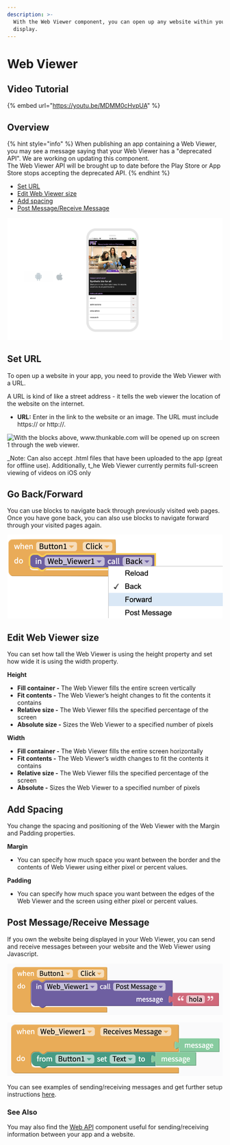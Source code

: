 ```yaml
---
description: >-
  With the Web Viewer component, you can open up any website within your app to
  display.
---
```


# Web Viewer

## Video Tutorial

{% embed url="https://youtu.be/MDMM0cHvpUA" %}



## Overview

{% hint style="info" %}
When publishing an app containing a Web Viewer, you may see a message saying that your Web Viewer has a "deprecated API". We are working on updating this component.   
The Web Viewer API will be brought up to date before the Play Store or App Store stops accepting the deprecated API.
{% endhint %}

* [Set URL](web-viewer.md#set-url)
* [Edit Web Viewer size](web-viewer.md#edit-web-viewer-size)
* [Add spacing](web-viewer.md#add-spacing)
* [Post Message/Receive Message](web-viewer.md#post-message-receive-message)

![](.gitbook/assets/web-viewer-fig-1.png)

## Set URL

To open up a website in your app, you need to provide  the Web Viewer with a URL. 

A URL is kind of like a street address - it tells the web viewer the location of the website on the internet.

* **URL:** Enter in the link to the website or an image. The URL must include https:// or http://. 

![With the blocks above, www.thunkable.com will be opened up on screen 1 through the web viewer.](https://lh3.googleusercontent.com/pq73qQKNcE8WrSuzlfxWegp-3PZHhi7nx2_5_I46yhSDwbuw0nHJfnciHrsv2fapyWIshJnhiT8wfzQOgvmcf7uX__pPl4i0EYDXyBYQLnndkdnzqo89ktouyJcEHtivRT_1X1Xz)

_Note: Can also accept .html files that have been uploaded to the app \(great for offline use\). Additionally, t_he Web Viewer currently permits full-screen viewing of videos on iOS only

## Go Back/Forward

You can use blocks to navigate back through previously visited web pages. Once you have gone back, you can also use blocks to navigate forward through your visited pages again.

![](.gitbook/assets/webviewerforwardback.png)

## Edit Web Viewer size

You can set how tall the Web Viewer is using the height property and set how wide it is using the width property.

**Height**

* **Fill container -** The Web Viewer fills the entire screen vertically
* **Fit contents -** The Web Viewer’s height changes to fit the contents it contains
* **Relative size -** The Web Viewer fills the specified percentage of the screen
* **Absolute size -** Sizes the Web Viewer to a specified number of pixels

**Width**

* **Fill container -** The Web Viewer fills the entire screen horizontally
* **Fit contents -** The Web Viewer’s width changes to fit the contents it contains
* **Relative size -** The Web Viewer fills the specified percentage of the screen
* **Absolute -** Sizes the Web Viewer to a specified number of pixels

## Add Spacing

You change the spacing and positioning of the Web Viewer with the Margin and Padding properties. 

**Margin**

* You can specify how much space you want between the border and the contents of Web Viewer using either pixel or percent values.

**Padding**

* You can specify how much space you want between the edges of the Web Viewer and the screen using either pixel or percent values.

## Post Message/Receive Message

If you own the website being displayed in your Web Viewer, you can send and receive messages between your website and the Web Viewer using Javascript.

![Example of Web Viewer &apos;Post Message&apos; block](.gitbook/assets/image%20%28124%29.png)

![Example of Web Viewer &apos;Receives Message&apos; block](.gitbook/assets/image%20%28123%29.png)

You can see examples of sending/receiving messages and get further setup instructions [here](https://github.com/thunkable/webviewer-extension/).

### See Also

You may also find the [Web API](web-api.md) component useful for sending/receiving information between your app and a website.


